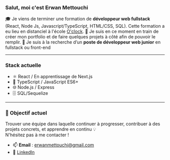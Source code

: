 ### Salut, moi c'est Erwan Mettouchi


🎓 Je viens de terminer une formation de **développeur web fullstack** (React, Node Js, Javascript/TypeScript, HTML/CSS, SQL). Cette formation a eu lieu en distanciel à l'école [O'clock](https://oclock.io/).
🚀 Je suis en ce moment en train de créer mon portfolio et de faire quelques projets à côté afin de pouvoir le remplir.
📌 Je suis à la recherche d’un **poste de développeur web junior** en fullstack ou front-end

---

### Stack actuelle

- ⚛️ React / En apprentissage de Next.js
- 🧠 TypeScript / JavaScript ES6+
- 🌐 Node.js / Express
- 🗄️ SQL/Sequelize

---

### 🎯 Objectif actuel

Trouver une équipe dans laquelle continuer à progresser, contribuer à des projets concrets, et apprendre en continu 💡  
N'hésitez pas à me contacter !

- 📫 **Email** : erwanmettouchi@gmail.com
- 🔗 [LinkedIn](https://www.linkedin.com/in/erwan-mettouchi/)  
